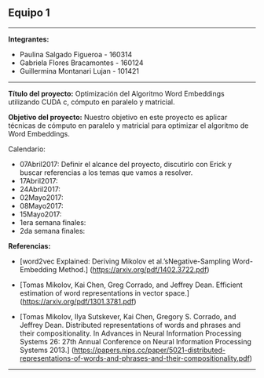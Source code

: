 ## Equipo 1


---

**Integrantes:**
  
  - Paulina Salgado Figueroa - 160314
  - Gabriela Flores Bracamontes - 160124
  - Guillermina Montanari Lujan - 101421

---

**Título del proyecto:** Optimización del Algoritmo Word Embeddings utilizando CUDA c, cómputo en paralelo y matricial.

**Objetivo del proyecto:** Nuestro objetivo en este proyecto es aplicar técnicas de cómputo en paralelo y matricial para optimizar el algoritmo de Word Embeddings.

Calendario:
- 07Abril2017: Definir el alcance del proyecto, discutirlo con Erick y buscar referencias a los temas que vamos a resolver.
- 17Abril2017:
- 24Abril2017:
- 02Mayo2017:
- 08Mayo2017:
- 15Mayo2017:
- 1era semana finales:
- 2da semana finales:


**Referencias:**

* [word2vec Explained:  Deriving Mikolov et al.’sNegative-Sampling Word-Embedding Method.] (https://arxiv.org/pdf/1402.3722.pdf)

* [Tomas Mikolov, Kai Chen, Greg Corrado, and Jeffrey Dean. Efficient estimation of word representations in vector space.] (https://arxiv.org/pdf/1301.3781.pdf)

* [Tomas Mikolov, Ilya Sutskever, Kai Chen, Gregory S. Corrado, and Jeffrey Dean. Distributed representations of words and phrases and their compositionality. In Advances in Neural Information Processing Systems 26: 27th Annual Conference on Neural Information Processing Systems 2013.] (https://papers.nips.cc/paper/5021-distributed-representations-of-words-and-phrases-and-their-compositionality.pdf)

---